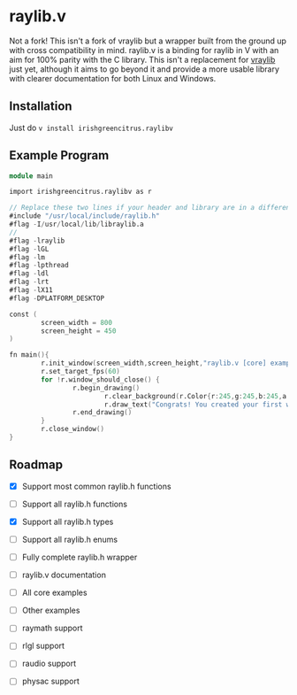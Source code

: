 # raylib.v
Not a fork! This isn't a fork of vraylib but a wrapper built from the ground up with cross compatibility in mind.
raylib.v is a binding for raylib in V with an aim for 100% parity with the C library.
This isn't a replacement for [vraylib](https://github.com/waotzi/vraylib) just yet, although it aims to go beyond it and provide a more usable library with clearer documentation for both Linux and Windows.

## Installation
Just do `v install irishgreencitrus.raylibv`
## Example Program
```v
module main

import irishgreencitrus.raylibv as r

// Replace these two lines if your header and library are in a different location
#include "/usr/local/include/raylib.h"
#flag -I/usr/local/lib/libraylib.a
//
#flag -lraylib
#flag -lGL
#flag -lm
#flag -lpthread
#flag -ldl
#flag -lrt
#flag -lX11
#flag -DPLATFORM_DESKTOP

const (
		screen_width = 800
		screen_height = 450
)

fn main(){
		r.init_window(screen_width,screen_height,"raylib.v [core] example - basic window".str)
		r.set_target_fps(60)
		for !r.window_should_close() {
				r.begin_drawing()
						r.clear_background(r.Color{r:245,g:245,b:245,a:255})
						r.draw_text("Congrats! You created your first window in V!".str,190,200,20,r.Color{r:0,g:0,b:0,a:255})
				r.end_drawing()
		}
		r.close_window()
}
```
## Roadmap
- [x] Support most common raylib.h functions
- [ ] Support all raylib.h functions
- [x] Support all raylib.h types
- [ ] Support all raylib.h enums
- [ ] Fully complete raylib.h wrapper
- [ ] raylib.v documentation
- [ ] All core examples
- [ ] Other examples
- [ ] raymath support
- [ ] rlgl support
- [ ] raudio support
- [ ] physac support


